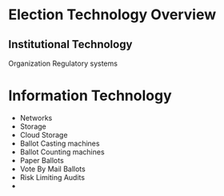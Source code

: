 # Election Technology Overview

## Institutional Technology

Organization
Regulatory systems

# Information Technology

- Networks
- Storage
- Cloud Storage
- Ballot Casting machines
- Ballot Counting machines
- Paper Ballots
- Vote By Mail Ballots
- Risk Limiting Audits
- 
